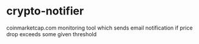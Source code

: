 # crypto-notifier
coinmarketcap.com monitoring tool which sends email notification if price drop exceeds some given threshold
